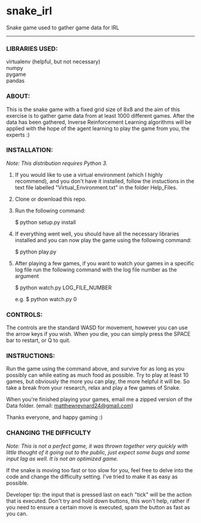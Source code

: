 # snake_irl
Snake game used to gather game data for IRL

---

### LIBRARIES USED:
virtualenv (helpful, but not necessary)  
numpy  
pygame  
pandas

### ABOUT:
This is the snake game with a fixed grid size of 8x8 and the aim of this exercise is to gather game data from at least 1000 different games. After the data has been gathered, Inverse Reinforcement Learning algorithms will be applied  with the hope of the agent learning to play the game from you, the experts :)

### INSTALLATION:
*Note: This distribution requires Python 3.*
1. If you would like to use a virtual environment (which I highly recommend), and you don't have it installed, follow the instuctions in the text file labelled "Virtual_Environment.txt" in the folder Help_Files.
2. Clone or download this repo.
3. Run the following command:

   $ python setup.py install

4. If everything went well, you should have all the necessary libraries installed and you can now play the game using the following command:

   $ python play.py

5. After playing a few games, if you want to watch your games in a specific log file run the following command with the log file number as the argument

   $ python watch.py LOG_FILE_NUMBER

   e.g.
   $ python watch.py 0

### CONTROLS:
The controls are the standard WASD for movement, however you can use the arrow keys if you wish.
When you die, you can simply press the SPACE bar to restart, or Q to quit.

### INSTRUCTIONS:
Run the game using the command above, and survive for as long as you possibly can while eating as much food as possible. Try to play at least 10 games, but obviously the more you can play, the more helpful it will be. So take a break from your research, relax and play a few games of Snake.

When you're finished playing your games, email me a zipped version of the Data folder. (email: [matthewreynard24@gmail.com](mailto:matthewreynard24@gmail.com))

Thanks everyone, and happy gaming :)

### CHANGING THE DIFFICULTY
*Note: This is not a perfect game, it was thrown together very quickly with little thought of it going out to the public, just expect some bugs and some input lag as well. It is not an optimized game.*

If the snake is moving too fast or too slow for you, feel free to delve into the code and change the difficulty setting. I've tried to make it as easy as possible.

Developer tip: the input that is pressed last on each "tick" will be the action that is executed. Don't try and hold down buttons, this won't help, rather if you need to ensure a certain move is executed, spam the button as fast as you can.
